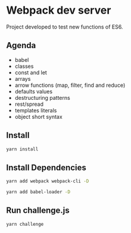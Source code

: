 # Webpack dev server

Project developed to test new functions of ES6.

## Agenda

- babel
- classes 
- const and let 
- arrays
- arrow functions (map, filter, find and reduce)
- defaults values
- destructuring patterns
- rest/spread
- templates literals
- object short syntax

## Install

```bash
yarn install
```

## Install Dependencies

```bash
yarn add webpack webpack-cli -D

yarn add babel-loader -D
``` 

## Run challenge.js

```bash
yarn challenge 
```
